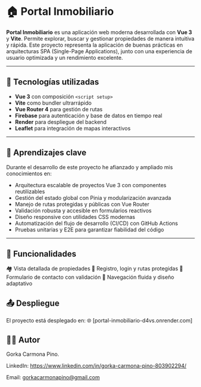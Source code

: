 # 🏠 Portal Inmobiliario

**Portal Inmobiliario** es una aplicación web moderna desarrollada con **Vue 3** y **Vite**. Permite explorar, buscar y gestionar propiedades de manera intuitiva y rápida. Este proyecto representa la aplicación de buenas prácticas en arquitecturas SPA (Single-Page Applications), junto con una experiencia de usuario optimizada y un rendimiento excelente.

---

## 🚀 Tecnologías utilizadas

- **Vue 3** con composición `<script setup>`
- **Vite** como bundler ultrarrápido
- **Vue Router 4** para gestión de rutas
- **Firebase** para autenticación y base de datos en tiempo real
- **Render** para despliegue del backend
- **Leaflet** para integración de mapas interactivos

---

## 🧠 Aprendizajes clave

Durante el desarrollo de este proyecto he afianzado y ampliado mis conocimientos en:

- Arquitectura escalable de proyectos Vue 3 con componentes reutilizables
- Gestión del estado global con Pinia y modularización avanzada
- Manejo de rutas protegidas y públicas con Vue Router
- Validación robusta y accesible en formularios reactivos
- Diseño responsive con utilidades CSS modernas
- Automatización del flujo de desarrollo (CI/CD) con GitHub Actions
- Pruebas unitarias y E2E para garantizar fiabilidad del código

---


## 📌 Funcionalidades
🏘️ Vista detallada de propiedades
🔐 Registro, login y rutas protegidas
🧾 Formulario de contacto con validación
🧭 Navegación fluida y diseño adaptativo

## 📤 Despliegue
El proyecto está desplegado en:
🌐 [portal-inmobiliario-d4vs.onrender.com]

## 🧑‍💻 Autor
Gorka Carmona Pino.

LinkedIn: https://www.linkedin.com/in/gorka-carmona-pino-803902294/

Email: gorkacarmonapino@gmail.com